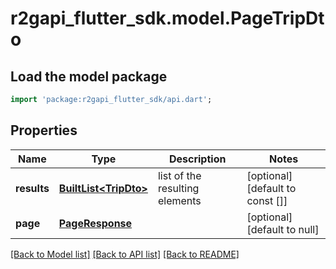 # r2gapi_flutter_sdk.model.PageTripDto

## Load the model package
```dart
import 'package:r2gapi_flutter_sdk/api.dart';
```

## Properties
Name | Type | Description | Notes
------------ | ------------- | ------------- | -------------
**results** | [**BuiltList&lt;TripDto&gt;**](TripDto.md) | list of the resulting elements | [optional] [default to const []]
**page** | [**PageResponse**](PageResponse.md) |  | [optional] [default to null]

[[Back to Model list]](../README.md#documentation-for-models) [[Back to API list]](../README.md#documentation-for-api-endpoints) [[Back to README]](../README.md)


